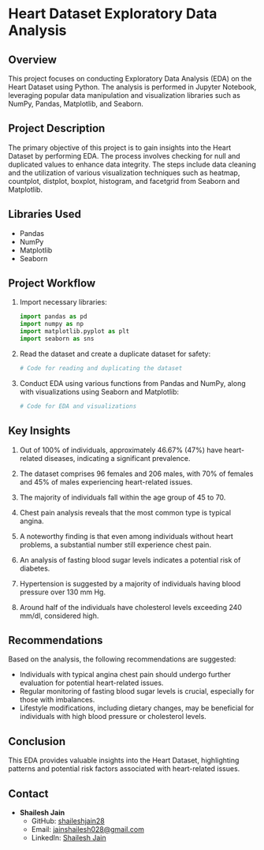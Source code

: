 # Heart Dataset Exploratory Data Analysis

## Overview

This project focuses on conducting Exploratory Data Analysis (EDA) on the Heart Dataset using Python. The analysis is performed in Jupyter Notebook, leveraging popular data manipulation and visualization libraries such as NumPy, Pandas, Matplotlib, and Seaborn.

## Project Description

The primary objective of this project is to gain insights into the Heart Dataset by performing EDA. The process involves checking for null and duplicated values to enhance data integrity. The steps include data cleaning and the utilization of various visualization techniques such as heatmap, countplot, distplot, boxplot, histogram, and facetgrid from Seaborn and Matplotlib.

## Libraries Used

- Pandas
- NumPy
- Matplotlib
- Seaborn

## Project Workflow

1. Import necessary libraries:

    ```python
    import pandas as pd
    import numpy as np
    import matplotlib.pyplot as plt
    import seaborn as sns
    ```

2. Read the dataset and create a duplicate dataset for safety:

    ```python
    # Code for reading and duplicating the dataset
    ```

3. Conduct EDA using various functions from Pandas and NumPy, along with visualizations using Seaborn and Matplotlib:

    ```python
    # Code for EDA and visualizations
    ```

## Key Insights

1. Out of 100% of individuals, approximately 46.67% (47%) have heart-related diseases, indicating a significant prevalence.

2. The dataset comprises 96 females and 206 males, with 70% of females and 45% of males experiencing heart-related issues.

3. The majority of individuals fall within the age group of 45 to 70.

4. Chest pain analysis reveals that the most common type is typical angina.

5. A noteworthy finding is that even among individuals without heart problems, a substantial number still experience chest pain.

6. An analysis of fasting blood sugar levels indicates a potential risk of diabetes.

7. Hypertension is suggested by a majority of individuals having blood pressure over 130 mm Hg.

8. Around half of the individuals have cholesterol levels exceeding 240 mm/dl, considered high.

## Recommendations

Based on the analysis, the following recommendations are suggested:

- Individuals with typical angina chest pain should undergo further evaluation for potential heart-related issues.
- Regular monitoring of fasting blood sugar levels is crucial, especially for those with imbalances.
- Lifestyle modifications, including dietary changes, may be beneficial for individuals with high blood pressure or cholesterol levels.

## Conclusion

This EDA provides valuable insights into the Heart Dataset, highlighting patterns and potential risk factors associated with heart-related issues.

## Contact

- **Shailesh Jain**
  - GitHub: [shaileshjain28](https://github.com/shaileshjain28)
  - Email: [jainshailesh028@gmail.com](mailto:jainshailesh028@gmail.com)
  - LinkedIn: [Shailesh Jain](https://www.linkedin.com/in/shailesh-jain-1297251ab/)
